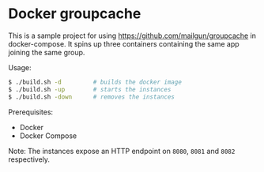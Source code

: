 # Docker groupcache

This is a sample project for using https://github.com/mailgun/groupcache in docker-compose. It spins up three containers containing the same app joining the same group.

Usage:

```bash
$ ./build.sh -d         # builds the docker image
$ ./build.sh -up        # starts the instances
$ ./build.sh -down      # removes the instances
```

Prerequisites:

- Docker
- Docker Compose

Note:
The instances expose an HTTP endpoint on `8080`, `8081` and `8082` respectively.
